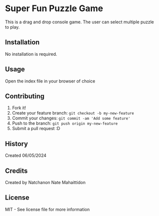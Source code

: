 # Super Fun Puzzle Game
This is a drag and drop console game. The user can select multiple puzzle to play.

## Installation
No installation is required.

## Usage
Open the index file in your browser of choice

## Contributing
1. Fork it!
2. Create your feature branch: `git checkout -b my-new-feature`
3. Commit your changes: `git commit -am 'Add some feature'`
4. Push to the branch: `git push origin my-new-feature`
5. Submit a pull request :D

## History
Created 06/05/2024

## Credits
Created by Natchanon Nate Mahaittidon

## License
MIT - See license file for more information